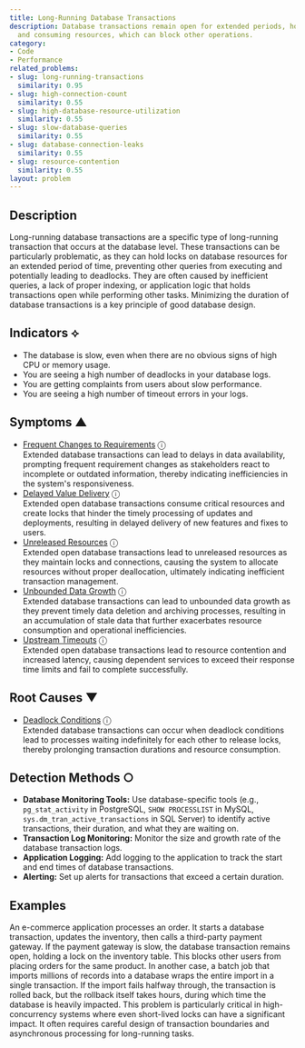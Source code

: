 ```yaml
---
title: Long-Running Database Transactions
description: Database transactions remain open for extended periods, holding locks
  and consuming resources, which can block other operations.
category:
- Code
- Performance
related_problems:
- slug: long-running-transactions
  similarity: 0.95
- slug: high-connection-count
  similarity: 0.55
- slug: high-database-resource-utilization
  similarity: 0.55
- slug: slow-database-queries
  similarity: 0.55
- slug: database-connection-leaks
  similarity: 0.55
- slug: resource-contention
  similarity: 0.55
layout: problem
---
```


## Description
Long-running database transactions are a specific type of long-running transaction that occurs at the database level. These transactions can be particularly problematic, as they can hold locks on database resources for an extended period of time, preventing other queries from executing and potentially leading to deadlocks. They are often caused by inefficient queries, a lack of proper indexing, or application logic that holds transactions open while performing other tasks. Minimizing the duration of database transactions is a key principle of good database design.


## Indicators ⟡
- The database is slow, even when there are no obvious signs of high CPU or memory usage.
- You are seeing a high number of deadlocks in your database logs.
- You are getting complaints from users about slow performance.
- You are seeing a high number of timeout errors in your logs.


## Symptoms ▲

- [Frequent Changes to Requirements](frequent-changes-to-requirements.md) <span class="info-tooltip" title="Confidence: 0.446, Strength: 0.674">ⓘ</span>
<br/>  Extended database transactions can lead to delays in data availability, prompting frequent requirement changes as stakeholders react to incomplete or outdated information, thereby indicating inefficiencies in the system's responsiveness.
- [Delayed Value Delivery](delayed-value-delivery.md) <span class="info-tooltip" title="Confidence: 0.394, Strength: 0.733">ⓘ</span>
<br/>  Extended open database transactions consume critical resources and create locks that hinder the timely processing of updates and deployments, resulting in delayed delivery of new features and fixes to users.
- [Unreleased Resources](unreleased-resources.md) <span class="info-tooltip" title="Confidence: 0.340, Strength: 0.641">ⓘ</span>
<br/>  Extended open database transactions lead to unreleased resources as they maintain locks and connections, causing the system to allocate resources without proper deallocation, ultimately indicating inefficient transaction management.
- [Unbounded Data Growth](unbounded-data-growth.md) <span class="info-tooltip" title="Confidence: 0.335, Strength: 0.609">ⓘ</span>
<br/>  Extended database transactions can lead to unbounded data growth as they prevent timely data deletion and archiving processes, resulting in an accumulation of stale data that further exacerbates resource consumption and operational inefficiencies.
- [Upstream Timeouts](upstream-timeouts.md) <span class="info-tooltip" title="Confidence: 0.307, Strength: 0.506">ⓘ</span>
<br/>  Extended open database transactions lead to resource contention and increased latency, causing dependent services to exceed their response time limits and fail to complete successfully.

## Root Causes ▼

- [Deadlock Conditions](deadlock-conditions.md) <span class="info-tooltip" title="Confidence: 0.303, Strength: 0.861">ⓘ</span>
<br/>  Extended database transactions can occur when deadlock conditions lead to processes waiting indefinitely for each other to release locks, thereby prolonging transaction durations and resource consumption.

## Detection Methods ○

- **Database Monitoring Tools:** Use database-specific tools (e.g., `pg_stat_activity` in PostgreSQL, `SHOW PROCESSLIST` in MySQL, `sys.dm_tran_active_transactions` in SQL Server) to identify active transactions, their duration, and what they are waiting on.
- **Transaction Log Monitoring:** Monitor the size and growth rate of the database transaction logs.
- **Application Logging:** Add logging to the application to track the start and end times of database transactions.
- **Alerting:** Set up alerts for transactions that exceed a certain duration.


## Examples
An e-commerce application processes an order. It starts a database transaction, updates the inventory, then calls a third-party payment gateway. If the payment gateway is slow, the database transaction remains open, holding a lock on the inventory table. This blocks other users from placing orders for the same product. In another case, a batch job that imports millions of records into a database wraps the entire import in a single transaction. If the import fails halfway through, the transaction is rolled back, but the rollback itself takes hours, during which time the database is heavily impacted. This problem is particularly critical in high-concurrency systems where even short-lived locks can have a significant impact. It often requires careful design of transaction boundaries and asynchronous processing for long-running tasks.

